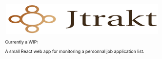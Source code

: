 <div style="text-align:center">
    <img src="frontend/public/images/brand.png" width="500" height="100">
</div>

Currently a WIP:

A small React web app for monitoring a personnal job application list.